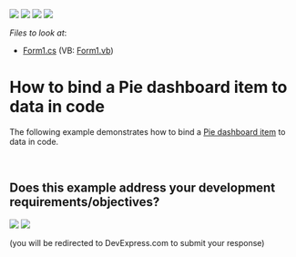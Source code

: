 <!-- default badges list -->
![](https://img.shields.io/endpoint?url=https://codecentral.devexpress.com/api/v1/VersionRange/128580920/15.1.3%2B)
[![](https://img.shields.io/badge/Open_in_DevExpress_Support_Center-FF7200?style=flat-square&logo=DevExpress&logoColor=white)](https://supportcenter.devexpress.com/ticket/details/E4769)
[![](https://img.shields.io/badge/📖_How_to_use_DevExpress_Examples-e9f6fc?style=flat-square)](https://docs.devexpress.com/GeneralInformation/403183)
[![](https://img.shields.io/badge/💬_Leave_Feedback-feecdd?style=flat-square)](#does-this-example-address-your-development-requirementsobjectives)
<!-- default badges end -->
<!-- default file list -->
*Files to look at*:

* [Form1.cs](./CS/Dashboard_CreatePies/Form1.cs) (VB: [Form1.vb](./VB/Dashboard_CreatePies/Form1.vb))
<!-- default file list end -->
# How to bind a Pie dashboard item to data in code


<p>The following example demonstrates how to bind a <a href="https://documentation.devexpress.com/#Dashboard/CustomDocument15262">Pie dashboard item</a> to data in code.</p>

<br/>


<!-- feedback -->
## Does this example address your development requirements/objectives?

[<img src="https://www.devexpress.com/support/examples/i/yes-button.svg"/>](https://www.devexpress.com/support/examples/survey.xml?utm_source=github&utm_campaign=winforms-dashboard-bind-pie-item-to-data-in-code&~~~was_helpful=yes) [<img src="https://www.devexpress.com/support/examples/i/no-button.svg"/>](https://www.devexpress.com/support/examples/survey.xml?utm_source=github&utm_campaign=winforms-dashboard-bind-pie-item-to-data-in-code&~~~was_helpful=no)

(you will be redirected to DevExpress.com to submit your response)
<!-- feedback end -->
